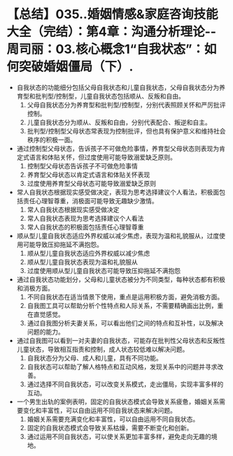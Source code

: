 # 【总结】035..婚姻情感&家庭咨询技能大全（完结）：第4章：沟通分析理论--周司丽：03.核心概念1“自我状态”：如何突破婚姻僵局（下）.

-   自我状态的功能细分包括父母自我状态和儿童自我状态，父母自我状态分为养育型和批判型/控制型，儿童自我状态包括顺从、反叛和自由。
    1.  父母自我状态分为养育型和批判型/控制型，分别代表照顾关怀和严厉批评控制。
    2.  儿童自我状态分为顺从、反叛和自由，分别代表配合、叛逆和自主。
    3.  批判型/控制型父母状态常表现为控制批评，但也具有保护意义和维持社会秩序的积极一面。
-   通过控制型父母状态，告诉孩子不可做危险事情，养育型父母状态则表现为肯定式语言和体贴关怀，但过度使用可能导致溺爱缺乏原则。
    1.  控制型父母状态告诉孩子不可做危险事情
    2.  养育型父母状态以肯定式语言和体贴关怀表现
    3.  过度使用养育型父母状态可能导致溺爱缺乏原则
-   常人自我状态根据现实感受做决定，表现为思考选择建议个人看法，积极面包括责任心理智尊重，消极面可能导致无趣缺少激情。
    1.  常人自我状态根据现实感受做决定
    2.  常人自我状态表现为思考选择建议个人看法
    3.  常人自我状态的积极面包括责任心理智尊重
-   顺从型儿童自我状态适应外界权威以减少焦虑，表现为温和礼貌服从，过度使用可能导致压抑拖延不满抱怨。
    1.  顺从型儿童自我状态适应外界权威以减少焦虑
    2.  顺从型儿童自我状态表现为温和礼貌服从
    3.  过度使用顺从型儿童自我状态可能导致压抑拖延不满抱怨
-   通过自我状态功能划分，父母和儿童状态被分为不同类型，每种状态都有积极和消极方面。
    1.  不同自我状态在适当情景下使用，重点是运用积极方面，避免消极方面。
    2.  自我图工具可以帮助分析个性特点和人际关系，不需要精确画出比例，重在直觉感觉。
    3.  通过自我图分析夫妻关系，可以看出他们之间的特点和互补性，以及解决问题的能力。
-   通过自我图可以看到一对夫妻的自我状态，可能存在批判性父母状态和反叛性儿童状态，导致相互指责和控制，成人状态较低难以解决问题。
    1.  自我状态分为父母、成人和儿童，具有不同功能。
    2.  自我状态可以帮助了解人格特点和互动风格，发现关系中的问题并寻求改善。
    3.  通过选择不同自我状态，可以改变关系模式，走出僵局，实现丰富多样的互动。
-   一个男生出轨的案例表明，固定的自我状态模式会导致关系疲惫，婚姻关系需要变化和丰富性，可以自由运用不同自我状态来解决问题。
    1.  婚姻关系需要充满变化和丰富性，可以自由运用不同自我状态。
    2.  固定的自我状态模式会导致关系枯燥，需要不断变化和创新。
    3.  通过运用不同自我状态，可以使关系更加丰富多样，避免走向无趣的境地。